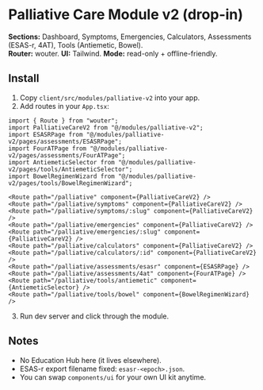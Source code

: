 # Palliative Care Module v2 (drop-in)

**Sections:** Dashboard, Symptoms, Emergencies, Calculators, Assessments (ESAS-r, 4AT), Tools (Antiemetic, Bowel).  
**Router:** wouter. **UI:** Tailwind. **Mode:** read-only + offline-friendly.

## Install
1. Copy `client/src/modules/palliative-v2` into your app.
2. Add routes in your `App.tsx`:

```tsx
import { Route } from "wouter";
import PalliativeCareV2 from "@/modules/palliative-v2";
import ESASRPage from "@/modules/palliative-v2/pages/assessments/ESASRPage";
import FourATPage from "@/modules/palliative-v2/pages/assessments/FourATPage";
import AntiemeticSelector from "@/modules/palliative-v2/pages/tools/AntiemeticSelector";
import BowelRegimenWizard from "@/modules/palliative-v2/pages/tools/BowelRegimenWizard";

<Route path="/palliative" component={PalliativeCareV2} />
<Route path="/palliative/symptoms" component={PalliativeCareV2} />
<Route path="/palliative/symptoms/:slug" component={PalliativeCareV2} />
<Route path="/palliative/emergencies" component={PalliativeCareV2} />
<Route path="/palliative/emergencies/:slug" component={PalliativeCareV2} />
<Route path="/palliative/calculators" component={PalliativeCareV2} />
<Route path="/palliative/calculators/:id" component={PalliativeCareV2} />
<Route path="/palliative/assessments/esasr" component={ESASRPage} />
<Route path="/palliative/assessments/4at" component={FourATPage} />
<Route path="/palliative/tools/antiemetic" component={AntiemeticSelector} />
<Route path="/palliative/tools/bowel" component={BowelRegimenWizard} />
```

3. Run dev server and click through the module.

## Notes
- No Education Hub here (it lives elsewhere).
- ESAS-r export filename fixed: `esasr-<epoch>.json`.
- You can swap `components/ui` for your own UI kit anytime.
